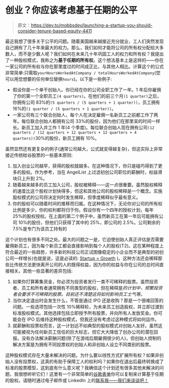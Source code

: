 # 创业？你应该考虑基于任期的公平

> 原文：<https://dev.to/mobbsdev/launching-a-startup-you-should-consider-tenure-based-equity-4411>

最近我想了很多关于公平的问题。随着美国越来越接近充分就业，工人们突然发现自己拥有了几十年来最大的权力。那么，我们如何才能将公司的所有权分配给大多数人，而不是少数人呢？我们如何在未来几十年巩固工人的权力和所有权？我提出了一种股权模式，我称之为**基于任期的所有权**。这个想法基本上是这样的——你在一家公司的所有权与你在那里度过的时间成正比，与其他人相比。计算这个的公式非常简单:只需取`yourHoursWorkedAtCompany / totalHoursWorkedAtCompany`(您可以用您想要的任何单位替换`hours`)。以下是一些例子:

*   假设你是一个单干创始人。你已经在你的公司全职工作了一年。1 年后你雇佣了你的第一个全职员工`(4 quarters)`。在他们的前三个月`(1 quarter)`之后，你拥有公司 83%的`(5 quarters / (5 quarters + 1 quarter))`，员工拥有 16%的`(1 quarter / (5 quarters + 1 quarter))`。
*   一家公司有三个联合创始人，每个人在决定雇佣一名新员工之前都工作了两年。每位联合创始人都拥有公司 33%的股份，因为他们在那里呆的时间一样长。新员工加入并工作 1 年(4 个季度)。每位联合创始人现在拥有公司`(12 quarters / (12 quarters + 12 quarters + 12 quarters + 4 quarters))`30%的股份，新员工拥有 10%。

虽然显然还有更复杂的例子(通常公司越大，公式就变得越复杂)，但这实际上非常接近传统硅谷股票的一些基本原则:

1.  加入创业公司越早，获得的股权就越多。在这种情况下，你只是碰巧得到了更多的股权。作为参考，当在 AngelList 上过滤初创公司职位的薪酬时，权益滑块只上升到 2%。
2.  随着越来越多的员工加入公司，股权被稀释——这一点很重要。虽然股权稀释的速度比这个股权计划快得多，但这和其他公司的股权稀释是一个概念。实施股权模式的公司将决定何时发生稀释，但季度稀释似乎最有意义。
3.  你的股权可以随着时间的推移而归属。在这种情况下，无论你对公司的所有权比例是多少，你的权利都将归于你。假设你有一个四年的授权计划，每年 25%的股权授权。在上面的第二个例子中，虽然新员工在第一年后可能拥有公司 10%的股份，但他们只获得了其中的 25%，即公司的 2.5%。公司剩余的 7.5%是专门为该员工持有的

这个计划也有很多不同之处。最大的问题之一是，它迫使创始人真正评估是否需要雇佣新员工，因为每个新员工都会直接影响到每个人的股权(T2)。这在某种程度上符合最近的一些趋势，许多新的科技公司正试图像稳定的小企业而不是典型的初创公司一样增长(也就是说，这是必读的: [Startup = Growth](http://www.paulgraham.com/growth.html) )。这种方法还会稀释那些比传统方法更快离开公司的人的既得权益，因为你的权益与你在公司的总时间直接相关。其他一些显著的差异包括:

1.  如果你打算筹集资金，你必须为投资者发行一类不可稀释的股票。虽然投资者、员工和所有者通常拥有不同类型的股权，但在稀释是*的计划中，频繁投资者会要求不可稀释的股票。目前还不清楚这将如何影响员工士气等。*
2.  当你决定退出时会发生什么，不管是通过 IPO 还是收购？那是一个很难回答的问题。一些选项包括一次性 10%稀释轮，为未来员工创造股权，并立即过渡到标准股权模式。其他选择包括立即授予所有股票，并向所有人发放奖金。你可能会在 IPO 后维持这种股权模式，但我还没有考虑过这种模式将如何运作。
3.  就薪酬和投票权而言，这一计划远不如典型的股权模式对创始人友好。虽然这可能被视为任何新员工信任的巨大标志，但它大大降低了创办公司的潜在回报。没有办法解决薪酬问题(除了在游戏后期雇佣很少的人)，但创始人控制的解决方案是为拥有不同投票权的创始人和非创始人设立不同类别的股票。

这种股权模式存在大量未解决的问题。为什么要以线性方式扩展所有权？如果非创始人没有投票权，这真的有助于保障工人的权利吗？如果你在退出后最终转换成了标准的股票模型，这到底有什么意义呢？我确信这个计划还有很多其他未解决的问题，我很想听听它们！这里有一个非常简单的[谷歌表单](https://docs.google.com/spreadsheets/d/1ofl1nKKuXkrUs53byqB8NIoCTUztcxV1QS0BOY0-GC8/edit?usp=sharing)你可以复制来计算基于任期的股权。请随时通过电子邮件或 LinkedIn 上的[联系我](https://linkedin.com/in/ianmobbs)[——我们来谈谈吧！](//mailto:hello@ianmobbs.com)